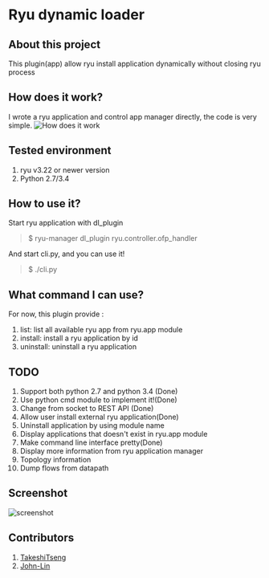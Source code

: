 Ryu dynamic loader
===================

About this project
-------------------
This plugin(app) allow ryu install application dynamically without closing ryu process

How does it work?
------------------
I wrote a ryu application and control app manager directly, the code is very simple.
![How does it work](https://raw.githubusercontent.com/TakeshiTseng/ryu-dynamic-loader/master/howitwork.png)


Tested environment
--------------
 1. ryu v3.22 or newer version
 2. Python 2.7/3.4

How to use it?
--------------
Start ryu application with dl_plugin
> $ ryu-manager dl_plugin ryu.controller.ofp_handler

And start cli.py, and you can use it!

> $ ./cli.py

What command I can use?
--------------
For now, this plugin provide :
 1. list: list all available ryu app from ryu.app module
 2. install: install a ryu application by id
 3. uninstall: uninstall a ryu application

TODO
--------------
1. Support both python 2.7 and python 3.4 (Done)
2. Use python cmd module to implement it!(Done)
3. Change from socket to REST API (Done)
4. Allow user install external ryu application(Done)
5. Uninstall application by using module name
6. Display applications that doesn't exist in ryu.app module
7. Make command line interface pretty(Done)
8. Display more information from ryu application manager
9. Topology information
10. Dump flows from datapath

Screenshot
--------------
![screenshot](https://raw.githubusercontent.com/TakeshiTseng/ryu-dynamic-loader/master/screenshot.jpg)

Contributors
--------------
1. [TakeshiTseng][1]
2. [John-Lin][2]

[1]: https://github.com/TakeshiTseng
[2]: https://github.com/John-Lin
